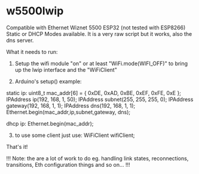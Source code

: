 # w5500lwip

Compatible with Ethernet Wiznet 5500 ESP32 (not tested with ESP8266)
Static or DHCP Modes available.
It is a very raw script but it works, also the dns server.

What it needs to run:

1) Setup the wifi module "on" or at least "WiFi.mode(WIFI_OFF)" to bring up the lwip interface and the "WiFiClient"

2) Arduino's setup() example:

  static ip: 
  uint8_t mac_addr[6] = { 0xDE, 0xAD, 0xBE, 0xEF, 0xFE, 0xE };
  IPAddress ip(192, 168, 1, 50);
  IPAddress subnet(255, 255, 255, 0);
  IPAddress gateway(192, 168, 1, 1);
  IPAddress dns(192, 168, 1, 1);  
  Ethernet.begin(mac_addr,ip,subnet,gateway, dns);
  
  dhcp ip:
  Ethernet.begin(mac_addr);

3) to use some client just use:
  WiFiClient wifiClient;
  

That's it!

!!! Note: the are a lot of work to do eg. handling link states, reconnections, transitions, Eth configuration things and so on... !!!
